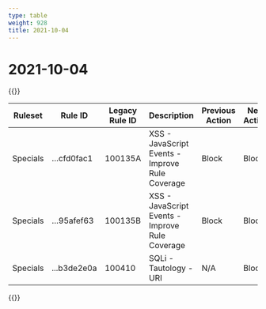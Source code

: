 ```yaml
---
type: table
weight: 928
title: 2021-10-04
---
```


# 2021-10-04

{{<table-wrap>}}<table style="width: 100%">

<thead>
  <tr>
    <th>Ruleset</th>
    <th>Rule ID</th>
    <th>Legacy Rule ID</th>
    <th>Description</th>
    <th>Previous Action</th>
    <th>New Action</th>
  </tr>
</thead>
<tbody>
  <tr>
    <td>Specials</td>
    <td>…cfd0fac1</td>
    <td>100135A</td>
    <td>XSS - JavaScript Events - Improve Rule Coverage</td>
    <td>Block</td>
    <td>Block</td>
  </tr>
  <tr>
    <td>Specials</td>
    <td>…95afef63</td>
    <td>100135B</td>
    <td>XSS - JavaScript Events - Improve Rule Coverage</td>
    <td>Block</td>
    <td>Block</td>
  </tr>
  <tr>
    <td>Specials</td>
    <td>...b3de2e0a</td>
    <td>100410</td>
    <td>SQLi - Tautology - URI</td>
    <td>N/A</td>
    <td>Block</td>
  </tr>
</tbody>

</table>{{</table-wrap>}}
